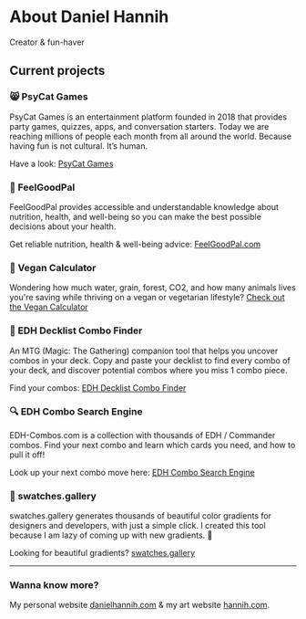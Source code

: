 # About Daniel Hannih
Creator & fun-haver

## Current projects

### 😸 PsyCat Games
PsyCat Games is an entertainment platform founded in 2018 that provides party games, quizzes, apps, and conversation starters. Today we are reaching millions of people each month from all around the world. Because having fun is not cultural. It’s human.

Have a look: [PsyCat Games](https://psycatgames.com/)

### 🥑 FeelGoodPal
FeelGoodPal provides accessible and understandable knowledge about nutrition, health, and well-being so you can make the best possible decisions about your health.

Get reliable nutrition, health & well-being advice: [FeelGoodPal.com](https://feelgoodpal.com/)

### 🌱 Vegan Calculator
Wondering how much water, grain, forest, CO2, and how many animals lives you're saving while thriving on a vegan or vegetarian lifestyle? [Check out the Vegan Calculator](https://vegancalculator.app/)

### 🐉 EDH Decklist Combo Finder
An MTG (Magic: The Gathering) companion tool that helps you uncover combos in your deck. Copy and paste your decklist to find every combo of your deck, and discover potential combos where you miss 1 combo piece.

Find your combos: [EDH Decklist Combo Finder](https://combo-finder.com/)

### 🔍 EDH Combo Search Engine
EDH-Combos.com is a collection with thousands of EDH / Commander combos. Find your next combo and learn which cards you need, and how to pull it off!

Look up your next combo move here: [EDH Combo Search Engine](https://edh-combos.com/)

### 🎨 swatches.gallery
swatches.gallery generates thousands of beautiful color gradients for designers and developers, with just a simple click. I created this tool because I am lazy of coming up with new gradients. 🤫

Looking for beautiful gradients? [swatches.gallery](https://swatches.gallery/)

---

### Wanna know more?
My personal website [danielhannih.com](https://danielhannih.com/) & my art website [hannih.com](https://hannih.com/).
